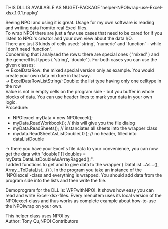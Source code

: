 THIS DLL IS AVAILABLE AS NUGET-PACKAGE 'helper-NPOIwrap-use-Excel-xlsx.1.0.1.nupkg'   

Seeing NPOI and using it is great. Usage for my own software is reading and writing 
data from/to real Excel files.  
To wrap NPOI there are just a few use cases that need to be cared for if you listen to NPOI's creator and your own view about the data I/O.  
There are just 3 kinds of cells used: 'string', 'numeric' and 'function' - while i don't need 'function'.  
Concerning that i analysed the rows: there are special ones ( 'mixed' ) and the generell list types ( 'string', 'double' ). For both cases you can use the given classes:  
-> ExcelDataRow: the mixed special version only as example. You would create your own data mixture in that way.  
-> ExcelDataRowListString/-Double: the list type having only one celltype in the row   
Value is not in empty cells on the program side - but you buffer in whole blocks of data. 
You can use header lines to mark your data in your own logic.  
Procedure:  
- NPOIexcel myData = new NPOIexcel();  
- myData.ReadWorkbook();	// this will give you the file dialog  
- myData.ReadSheets();	// instanciates all sheets into the wrapper class  
- mydata.ReadSheetAsListDouble( 0 );	// no header, filled into dataListDouble  

-> there you have your Excel's file data to your convenience, you can now get the data 
with "double[][] doubles = myData.DataListDoubleAsArrayRagged();".  
I added functions to 
get and to give data to the wrapper ( DataList...As...(), Array...ToDataList...() ). 
In the program you take an instance of the 'NPOIexcel'-class and everything is wrapped. 
You should add data from the program side into the lists and then write the file.  
  
Demoprogram for the DLL is: WPFwithNPOI. It shows how easy you can read and write Excel-xlsx-files. Every menuitem uses its local version of the NPOIexcel-class and thus works as complete example about how-to-use the NPOIwrap on your own.


    
This helper class uses NPOI by  
Author: Tony Qu,NPOI Contributors  

